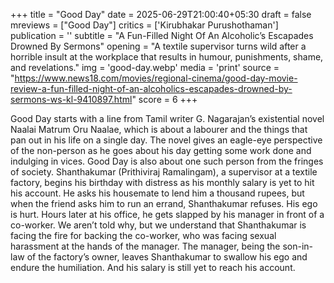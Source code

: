 +++
title = "Good Day"
date = 2025-06-29T21:00:40+05:30
draft = false
mreviews = ["Good Day"]
critics = ['Kirubhakar Purushothaman']
publication = ''
subtitle = "A Fun-Filled Night Of An Alcoholic’s Escapades Drowned By Sermons"
opening = "A textile supervisor turns wild after a horrible insult at the workplace that results in humour, punishments, shame, and revelations."
img = 'good-day.webp'
media = 'print'
source = "https://www.news18.com/movies/regional-cinema/good-day-movie-review-a-fun-filled-night-of-an-alcoholics-escapades-drowned-by-sermons-ws-kl-9410897.html"
score = 6
+++

Good Day starts with a line from Tamil writer G. Nagarajan’s existential novel Naalai Matrum Oru Naalae, which is about a labourer and the things that pan out in his life on a single day. The novel gives an eagle-eye perspective of the non-person as he goes about his day getting some work done and indulging in vices. Good Day is also about one such person from the fringes of society. Shanthakumar (Prithiviraj Ramalingam), a supervisor at a textile factory, begins his birthday with distress as his monthly salary is yet to hit his account. He asks his housemate to lend him a thousand rupees, but when the friend asks him to run an errand, Shanthakumar refuses. His ego is hurt. Hours later at his office, he gets slapped by his manager in front of a co-worker. We aren’t told why, but we understand that Shanthakumar is facing the fire for backing the co-worker, who was facing sexual harassment at the hands of the manager. The manager, being the son-in-law of the factory’s owner, leaves Shanthakumar to swallow his ego and endure the humiliation. And his salary is still yet to reach his account.
